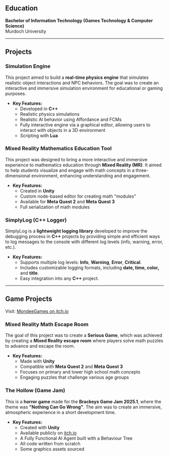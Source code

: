 ## Education

**Bachelor of Information Technology (Games Technology & Computer Science)**  
Murdoch University

---

## Projects

### Simulation Engine

This project aimed to build a **real-time physics engine** that simulates realistic object interactions and NPC behaviors. The goal was to create an interactive and immersive simulation environment for educational or gaming purposes.

- **Key Features:**
  - Developed in **C++**
  - Realistic physics simulations
  - Realistic AI behavior using Affordance and FCMs
  - Fully interactive engine via a graphical editor, allowing users to interact with objects in a 3D environment
  - Scripting with **Lua**

### Mixed Reality Mathematics Education Tool

This project was designed to bring a more interactive and immersive experience to mathematics education through **Mixed Reality (MR)**. It aimed to help students visualize and engage with math concepts in a three-dimensional environment, enhancing understanding and engagement.

- **Key Features:**
  - Created in **Unity**
  - Custom node-based editor for creating math "modules"
  - Available for **Meta Quest 2** and **Meta Quest 3**
  - Full serialization of math modules

### SimplyLog (C++ Logger)

SimplyLog is a **lightweight logging library** developed to improve the debugging process in **C++** projects by providing simple and efficient ways to log messages to the console with different log levels (info, warning, error, etc.).

- **Key Features:**
  -   Supports multiple log levels: **Info**, **Warning**, **Error**, **Critical**.
	-   Includes customizable logging formats, including **date, time, color,** and **title**.
	-   Easy integration into any **C++** project.

---

## Game Projects

Visit: [MondeeGames on itch.io](https://mondeegames.itch.io/)

### Mixed Reality Math Escape Room

The goal of this project was to create a **Serious Game**, which was achieved by creating a **Mixed Reality escape room** where players solve math puzzles to advance and escape the room.

- **Key Features:**
  - Made with **Unity**
  - Compatible with **Meta Quest 2** and **Meta Quest 3**
  - Focuses on primary and lower high school math concepts
  - Engaging puzzles that challenge various age groups

### The Hollow (Game Jam)

This is a **horror game** made for the **Brackeys Game Jam 2025.1**, where the theme was **"Nothing Can Go Wrong"**. The aim was to create an immersive, atmospheric experience in a short development time.

- **Key Features:**
  - Created with **Unity**
  - Available publicly on [itch.io](https://mondeegames.itch.io/the-hollow)
  - A Fully Functional AI Agent built with a Behaviour Tree
  - All code written from scratch
  - Some graphics assets sourced

